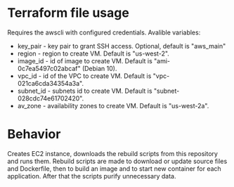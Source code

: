 # Terraform file usage
Requires the awscli with configured credentials. Avalible variables:
* key_pair - key pair to grant SSH access. Optional, default is "aws_main"
* region - region to create VM. Default is "us-west-2".
* image_id - id of image to create VM. Default is "ami-0c7ea5497c02abcaf" (Debian 10).
* vpc_id - id of the VPC to create VM. Default is "vpc-021ca6cda34354a3a".
* subnet_id - subnets id to create VM. Default is "subnet-028cdc74e61702420".
* av_zone - availability zones to create VM. Default is "us-west-2a".

# Behavior
Creates EC2 instance, downloads the rebuild scripts from this repository and runs them. Rebuild scripts are made to download or update source files and Dockerfile, then to build an image and to start new container for each application. After that the scripts purify unnecessary data.
